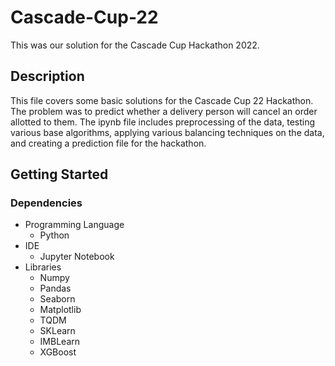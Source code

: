 # Cascade-Cup-22

This was our solution for the Cascade Cup Hackathon 2022.


## Description

This file covers some basic solutions for the Cascade Cup 22 Hackathon. The problem was to predict whether a delivery person will cancel an order allotted to them. The ipynb file includes preprocessing of the data, testing various base algorithms, applying various balancing techniques on the data, and creating a prediction file for the hackathon.

## Getting Started

### Dependencies

* Programming Language
  *  Python
* IDE
  *  Jupyter Notebook
* Libraries 
  * Numpy
  * Pandas
  * Seaborn
  * Matplotlib
  * TQDM
  * SKLearn
  * IMBLearn
  * XGBoost
